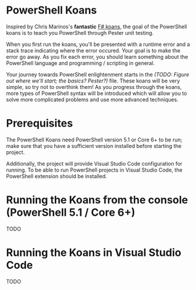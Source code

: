 # PowerShell Koans
Inspired by Chris Marinos's **fantastic** [F# koans](https://github.com/ChrisMarinos/FSharpKoans), the goal of the PowerShell koans is to teach you PowerShell through Pester unit testing.

When you first run the koans, you'll be presented with a runtime error and a stack trace indicating where the error occured. Your goal is to make the error go away. As you fix each error, you should learn something about the PowerShell language and programming / scripting in general.

Your journey towards PowerShell enlightenment starts in the *(TODO: Figure out where we'll start; the basics? Pester?)* file. These koans will be very simple, so try not to overthink them! As you progress through the koans, more types of PowerShell syntax will be introduced which will allow you to solve more complicated problems and use more advanced techniques.

# Prerequisites
The PowerShell Koans need PowerShell version 5.1 or Core 6+ to be run; make sure that you have a sufficient version installed before starting the project.

Additionally, the project will provide Visual Studio Code configuration for running. To be able to run PowerShell projects in Visual Studio Code, the PowerShell extension should be installed.

# Running the Koans from the console (PowerShell 5.1 / Core 6+)
TODO

# Running the Koans in Visual Studio Code
TODO
